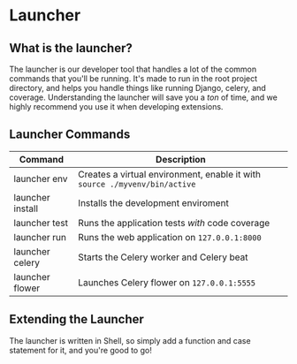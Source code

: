 # Launcher
## What is the launcher?
The launcher is our developer tool that handles a lot of the common commands that you'll be running. It's made to run in the root project directory, and helps you handle things like running Django, celery, and coverage. Understanding the launcher will save you a *ton* of time, and we highly recommend you use it when developing extensions.

## Launcher Commands

| Command | Description |
| --- | --- |
| launcher env      | Creates a virtual environment, enable it with `source ./myvenv/bin/active` |
| launcher install  | Installs the development enviroment |
| launcher test     | Runs the application tests *with* code coverage | 
| launcher run      | Runs the web application on `127.0.0.1:8000` | 
| launcher celery   | Starts the Celery worker and Celery beat |
| launcher flower   | Launches Celery flower on `127.0.0.1:5555` | 

## Extending the Launcher
The launcher is written in Shell, so simply add a function and case statement for it, and you're good to go!
